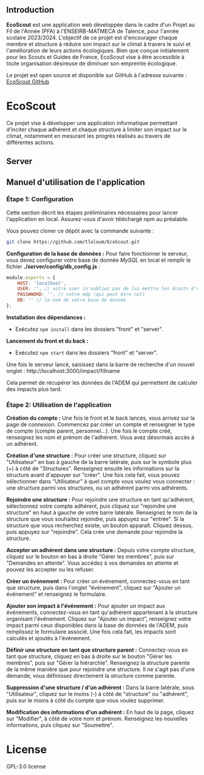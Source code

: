 ## Introduction

**EcoScout** est une application web développée dans le cadre d'un Projet au Fil de l'Année (PFA) à l'ENSEIRB-MATMECA de Talence, pour l'année scolaire 2023/2024. L'objectif de ce projet est d'encourager chaque membre et structure à réduire son impact sur le climat à travers le suivi et l'amélioration de leurs actions écologiques. Bien que conçue initialement pour les Scouts et Guides de France, EcoScout vise à être accessible à toute organisation désireuse de diminuer son empreinte écologique.

Le projet est open source et disponible sur GitHub à l'adresse suivante : [EcoScout GitHub](https://github.com/tloloum/EcoScout)
# EcoScout

Ce projet vise à développer une application informatique permettant d’inciter chaque adhérent et chaque structure à limiter son impact sur le climat, notamment en mesurant les progrès réalisés au travers de différentes actions.

## Server

## Manuel d'utilisation de l'application

### Étape 1: Configuration

Cette section décrit les étapes préliminaires nécessaires pour lancer l'application en local. Assurez-vous d'avoir téléchargé npm au préalable.

Vous pouvez cloner ce dépôt avec la commande suivante : 

```bash
git clone https://github.com/tloloum/EcoScout.git
```

**Configuration de la base de données :**
Pour faire fonctionner le serveur, vous devez configurer votre base de donnée *MySQL* en local et remplir le fichier **./server/config/db_config.js** : 
```js
module.exports = {
    HOST: 'localhost',
    USER: '', // votre user (n'oubliez pas de lui mettre les droits d'utilisation MySQL)
    PASSWWORD: '', // votre mdp (qui peut être nul)
    DB: '' // le nom de votre base de donnée
};
```

**Installation des dépendances :**
- Exécutez `npm install` dans les dossiers "front" et "server".

**Lancement du front et du back :**
- Exécutez `npm start` dans les dossiers "front" et "server".

Une fois le serveur lancé, saisissez dans la barre de recherche d'un nouvel onglet :
http://localhost:3000/impact/fillname

Cela permet de récupérer les données de l'ADEM qui permettent de calculer des impacts plus tard.

### Étape 2: Utilisation de l'application

**Création du compte :**
Une fois le front et le back lancés, vous arrivez sur la page de connexion. Commencez par créer un compte et renseigner le type de compte (compte parent, personnel...). Une fois le compte créé, renseignez les nom et prénom de l'adhérent. Vous avez désormais accès à un adhérent.

**Création d'une structure :**
Pour créer une structure, cliquez sur "Utilisateur" en bas à gauche de la barre latérale, puis sur le symbole plus (+) à côté de "Structures". Renseignez ensuite les informations sur la structure avant d'appuyer sur "créer". Une fois cela fait, vous pouvez sélectionner dans "Utilisateur" à quel compte vous voulez vous connecter : une structure parmi vos structures, ou un adhérent parmi vos adhérents.

**Rejoindre une structure :**
Pour rejoindre une structure en tant qu'adhérent, sélectionnez votre compte adhérent, puis cliquez sur "rejoindre une structure" en haut à gauche de votre barre latérale. Renseignez le nom de la structure que vous souhaitez rejoindre, puis appuyez sur "entrée". Si la structure que vous recherchez existe, un bouton apparaît. Cliquez dessus, puis appuyez sur "rejoindre". Cela crée une demande pour rejoindre la structure.

**Accepter un adhérent dans une structure :**
Depuis votre compte structure, cliquez sur le bouton en bas à droite "Gérer les membres", puis sur "Demandes en attente". Vous accédez à vos demandes en attente et pouvez les accepter ou les refuser.

**Créer un événement :**
Pour créer un événement, connectez-vous en tant que structure, puis dans l'onglet "événement", cliquez sur "Ajouter un événement" et renseignez le formulaire.

**Ajouter son impact à l'événement :**
Pour ajouter un impact aux événements, connectez-vous en tant qu'adhérent appartenant à la structure organisant l'événement. Cliquez sur "Ajouter un impact", renseignez votre impact parmi ceux disponibles dans la base de données de l'ADEM, puis remplissez le formulaire associé. Une fois cela fait, les impacts sont calculés et ajoutés à l'événement.

**Définir une structure en tant que structure parent :**
Connectez-vous en tant que structure, cliquez en bas à droite sur le bouton "Gérer les membres", puis sur "Gérer la hiérarchie". Renseignez la structure parente de la même manière que pour rejoindre une structure. Il ne s'agit pas d'une demande, vous définissez directement la structure comme parente.

**Suppression d'une structure / d'un adhérent :**
Dans la barre latérale, sous "Utilisateur", cliquez sur le moins (-) à côté de "structure" ou "adhérent", puis sur le moins à côté du compte que vous voulez supprimer.

**Modification des informations d'un adhérent :**
En haut de la page, cliquez sur "Modifier", à côté de votre nom et prénom. Renseignez les nouvelles informations, puis cliquez sur "Soumettre".



# License 
GPL-3.0 license
